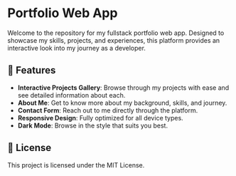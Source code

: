 # Portfolio Web App

Welcome to the repository for my fullstack portfolio web app. Designed to showcase my skills, projects, and experiences, this platform provides an interactive look into my journey as a developer.

## 🚀 Features

- **Interactive Projects Gallery**: Browse through my projects with ease and see detailed information about each.
- **About Me**: Get to know more about my background, skills, and journey.
- **Contact Form**: Reach out to me directly through the platform.
- **Responsive Design**: Fully optimized for all device types.
- **Dark Mode**: Browse in the style that suits you best.

## 📜 License

This project is licensed under the MIT License.
